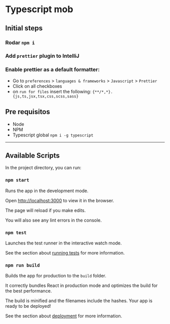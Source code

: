 # Typescript mob

## Initial steps

### Rodar `npm i`

### Add `prettier` plugin to IntelliJ

### Enable prettier as a default formatter:

- Go to `preferences` > `languages & frameworks` > `Javascript` > `Prettier`
- Click on all checkboxes
- on `run for files` insert the following: `{**/*,*}.{js,ts,jsx,tsx,css,scss,sass}`

## Pre requisitos

- Node
- NPM
- Typescript global `npm i -g typescript`

---

## Available Scripts

In the project directory, you can run:

### `npm start`

Runs the app in the development mode.

Open [http://localhost:3000](http://localhost:3000) to view it in the browser.

The page will reload if you make edits.

You will also see any lint errors in the console.

### `npm test`

Launches the test runner in the interactive watch mode.

See the section about [running tests](https://facebook.github.io/create-react-app/docs/running-tests) for more
information.

### `npm run build`

Builds the app for production to the `build` folder.

It correctly bundles React in production mode and optimizes the build for the best performance.

The build is minified and the filenames include the hashes. Your app is ready to be deployed!

See the section about [deployment](https://facebook.github.io/create-react-app/docs/deployment) for more information.
